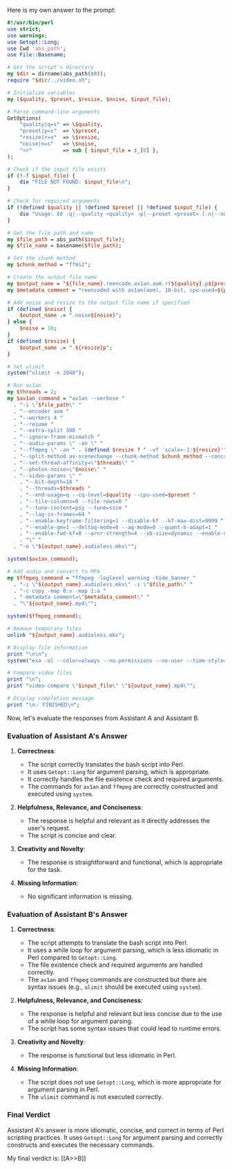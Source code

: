 
Here is my own answer to the prompt:

```perl
#!/usr/bin/perl
use strict;
use warnings;
use Getopt::Long;
use Cwd 'abs_path';
use File::Basename;

# Get the script's directory
my $dir = dirname(abs_path($0));
require "$dir/../video.sh";

# Initialize variables
my ($quality, $preset, $resize, $noise, $input_file);

# Parse command-line arguments
GetOptions(
    "quality|q=s" => \$quality,
    "preset|p=s"  => \$preset,
    "resize|r=s"  => \$resize,
    "noise|n=s"   => \$noise,
    "<>"          => sub { $input_file = $_[0] },
);

# Check if the input file exists
if (!-f $input_file) {
    die "FILE NOT FOUND: $input_file\n";
}

# Check for required arguments
if (!defined $quality || !defined $preset || !defined $input_file) {
    die "Usage: $0 -q|--quality <quality> -p|--preset <preset> [-n|--noise <noise_level>] [-r|--resize <size>] <input_file>\n";
}

# Get the file path and name
my $file_path = abs_path($input_file);
my $file_name = basename($file_path);

# Set the chunk method
my $chunk_method = "ffms2";

# Create the output file name
my $output_name = "${file_name}.reencode.av1an.aom.rf${quality}.p${preset}";
my $metadata_comment = "reencoded with av1an(aom), 10-bit, cpu-used=${preset}, cq=${quality}, chunk-method=$chunk_method";

# Add noise and resize to the output file name if specified
if (defined $noise) {
    $output_name .= ".noise${noise}";
} else {
    $noise = 10;
}
if (defined $resize) {
    $output_name .= ".${resize}p";
}

# Set ulimit
system("ulimit -n 2048");

# Run av1an
my $threads = 2;
my $av1an_command = "av1an --verbose "
  . "-i \"$file_path\" "
  . "--encoder aom "
  . "--workers 4 "
  . "--resume "
  . "--extra-split 300 "
  . "--ignore-frame-mismatch "
  . "--audio-params \" -an \" "
  . "--ffmpeg \" -an " . (defined $resize ? " -vf 'scale=-1:${resize}'" : "") . "\" "
  . "--split-method av-scenechange --chunk-method $chunk_method --concat mkvmerge "
  . "--set-thread-affinity=\"$threads\" "
  . "--photon-noise=\"$noise\" "
  . "--video-params \" "
    . "--bit-depth=10 "
    . "--threads=$threads "
    . "--end-usage=q --cq-level=$quality --cpu-used=$preset "
    . "--tile-columns=0 --tile-rows=0 "
    . "--tune-content=psy --tune=ssim "
    . "--lag-in-frames=64 "
    . "--enable-keyframe-filtering=1 --disable-kf --kf-max-dist=9999 "
    . "--enable-qm=1 --deltaq-mode=0 --aq-mode=0 --quant-b-adapt=1 "
    . "--enable-fwd-kf=0 --arnr-strength=4 --sb-size=dynamic --enable-dnl-denoising=0 "
    . "\" "
  . "-o \"${output_name}.audioless.mkv\"";

system($av1an_command);

# Add audio and convert to MP4
my $ffmpeg_command = "ffmpeg -loglevel warning -hide_banner "
  . "-i \"${output_name}.audioless.mkv\" -i \"$file_path\" "
  . "-c copy -map 0:v -map 1:a "
  . "-metadata comment=\"$metadata_comment\" "
  . "\"${output_name}.mp4\"";

system($ffmpeg_command);

# Remove temporary files
unlink "${output_name}.audioless.mkv";

# Display file information
print "\n\n";
system("exa -al --color=always --no-permissions --no-user --time-style=long-iso \"$input_file\" \"${output_name}.mp4\"");

# Compare video files
print "\n";
print "video-compare \"$input_file\" \"${output_name}.mp4\"";

# Display completion message
print "\n✅ FINISHED\n";
```

Now, let's evaluate the responses from Assistant A and Assistant B.

### Evaluation of Assistant A's Answer

1. **Correctness**: 
   - The script correctly translates the bash script into Perl.
   - It uses `Getopt::Long` for argument parsing, which is appropriate.
   - It correctly handles the file existence check and required arguments.
   - The commands for `av1an` and `ffmpeg` are correctly constructed and executed using `system`.

2. **Helpfulness, Relevance, and Conciseness**:
   - The response is helpful and relevant as it directly addresses the user's request.
   - The script is concise and clear.

3. **Creativity and Novelty**:
   - The response is straightforward and functional, which is appropriate for the task.

4. **Missing Information**:
   - No significant information is missing.

### Evaluation of Assistant B's Answer

1. **Correctness**:
   - The script attempts to translate the bash script into Perl.
   - It uses a while loop for argument parsing, which is less idiomatic in Perl compared to `Getopt::Long`.
   - The file existence check and required arguments are handled correctly.
   - The `av1an` and `ffmpeg` commands are constructed but there are syntax issues (e.g., `ulimit` should be executed using `system`).

2. **Helpfulness, Relevance, and Conciseness**:
   - The response is helpful and relevant but less concise due to the use of a while loop for argument parsing.
   - The script has some syntax issues that could lead to runtime errors.

3. **Creativity and Novelty**:
   - The response is functional but less idiomatic in Perl.

4. **Missing Information**:
   - The script does not use `Getopt::Long`, which is more appropriate for argument parsing in Perl.
   - The `ulimit` command is not executed correctly.

### Final Verdict

Assistant A's answer is more idiomatic, concise, and correct in terms of Perl scripting practices. It uses `Getopt::Long` for argument parsing and correctly constructs and executes the necessary commands.

My final verdict is: [[A>>B]]